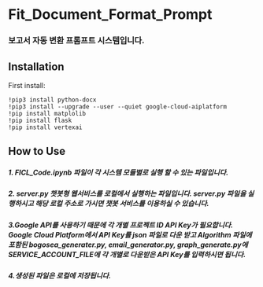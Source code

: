Fit_Document_Format_Prompt
==========================
### 보고서 자동 변환 프롬프트 시스템입니다.

Installation
---------------

First install:

    !pip3 install python-docx
    !pip3 install --upgrade --user --quiet google-cloud-aiplatform
    !pip install matplolib
    !pip install flask
    !pip install vertexai
    


How to Use
---------------
##### 1. FICL_Code.ipynb 파일이 각 시스템 모듈별로 실행 할 수 있는 파일입니다.
##### 2. server.py 챗봇형 웹서비스를 로컬에서 실행하는 파일입니다. server.py 파일을 실행하시고 해당 로컬 주소로 가시면 챗봇 서비스를 이용하실 수 있습니다. 
##### 3.Google API를 사용하기 때문에 각 개별 프로젝트 ID API Key가 필요합니다. Google Cloud Platform에서 API Key를 json 파일로 다운 받고 Algorithm 파일에 포함된 bogosea_generater.py, email_generator.py, graph_generate.py에 SERVICE_ACCOUNT_FILE에 각 개별로 다운받은 API Key를 입력하시면 됩니다.
##### 4.생성된 파일은 로컬에 저장됩니다.
